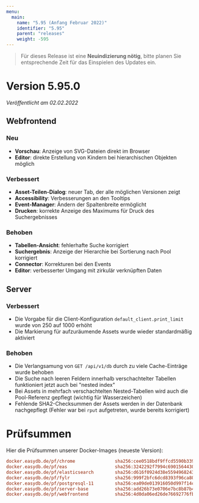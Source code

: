 ```yaml
---
menu:
  main:
    name: "5.95 (Anfang Februar 2022)"
    identifier: "5.95"
    parent: "releases"
    weight: -595
---
```


> Für dieses Release ist eine **Neuindizierung nötig**, bitte planen Sie entsprechende Zeit für das Einspielen des Updates ein. 

# Version 5.95.0

*Veröffentlicht am 02.02.2022*

## Webfrontend

### Neu

* **Vorschau**: Anzeige von SVG-Dateien direkt im Browser
* **Editor**: direkte Erstellung von Kindern bei hierarchischen Objekten möglich

### Verbessert

* **Asset-Teilen-Dialog**: neuer Tab, der alle möglichen Versionen zeigt
* **Accessibility**: Verbesserungen an den Tooltips
* **Event-Manager**: Ändern der Spaltenbreite ermöglicht
* **Drucken**: korrekte Anzeige des Maximums für Druck des Suchergebnisses

### Behoben

* **Tabellen-Ansicht**: fehlerhafte Suche korrigiert
* **Suchergebnis**: Anzeige der Hierarchie bei Sortierung nach Pool korrigiert
* **Connector**: Korrekturen bei den Events
* **Editor**: verbesserter Umgang mit zirkulär verknüpften Daten

## Server

### Verbessert

* Die Vorgabe für die Client-Konfiguration `default_client.print_limit` wurde von 250 auf 1000 erhöht
* Die Markierung für aufzuräumende Assets wurde wieder standardmäßig aktiviert

### Behoben

* Die Verlangsamung von `GET /api/v1/db` durch zu viele Cache-Einträge wurde behoben
* Die Suche nach leeren Feldern innerhalb verschachtelter Tabellen funktioniert jetzt auch bei "nested index"
* Bei Assets in mehrfach verschachtelten Nested-Tabellen wird auch die Pool-Referenz gepflegt (wichtig für Wasserzeichen)
* Fehlende SHA2-Checksummen der Assets werden in der Datenbank nachgepflegt (Fehler war bei `rput` aufgetreten, wurde bereits korrigiert)

# Prüfsummen

Hier die Prüfsummen unserer Docker-Images (neueste Version):

```ini
docker.easydb.de/pf/chrome               sha256:cee0518bdf9ffcd5590b339326586af671bca47d16f74f4231017dc88faef939
docker.easydb.de/pf/eas                  sha256:3242292f7994c6901564430c3915d31cbc3759a4b83bcda8e0b5e0875ea995b7
docker.easydb.de/pf/elasticsearch        sha256:d616f0924d38e5594968243718f395e8fd9aab6b1151f23b8cf27f23903ef9fb
docker.easydb.de/pf/fylr                 sha256:999f2bfc6dcd8393f96ca80c626c7e1d9fe403f3e4323e3ebe4d97cb127d8484
docker.easydb.de/pf/postgresql-11        sha256:ea09de013916050d997f14c4ebde8976160850ade022b68d53359a5021eb5de3
docker.easydb.de/pf/server-base          sha256:add26b73e0706e7bc8b87b435d46a3da7ba5329bb4525f8c959879d6c3ef66e8
docker.easydb.de/pf/webfrontend          sha256:4d0da06ed26de76692776fb6f5fa93fbfab9691e098be645ee65bb3eb553c743
```
